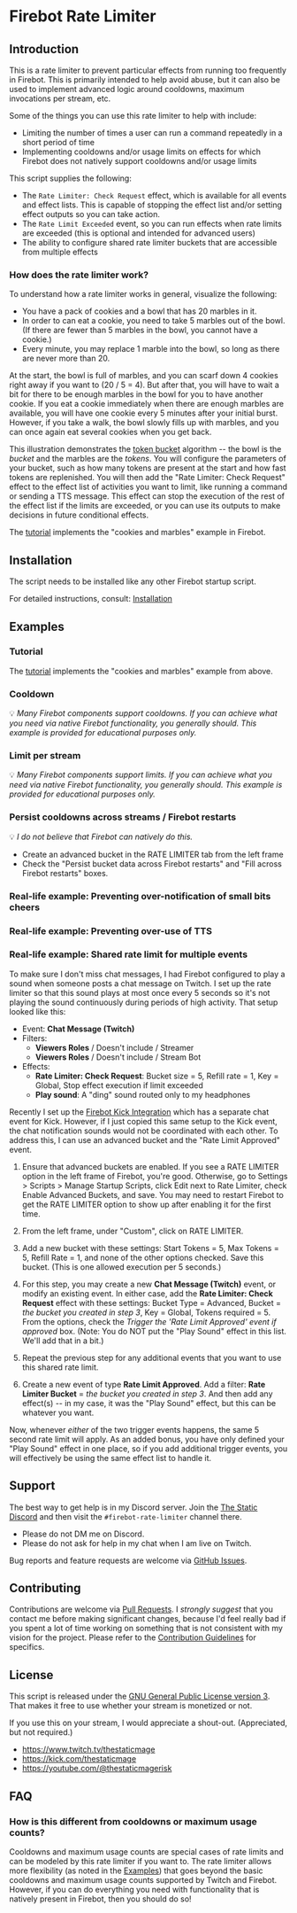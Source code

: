 # Firebot Rate Limiter

## Introduction

This is a rate limiter to prevent particular effects from running too frequently in Firebot. This is primarily intended to help avoid abuse, but it can also be used to implement advanced logic around cooldowns, maximum invocations per stream, etc.

Some of the things you can use this rate limiter to help with include:

- Limiting the number of times a user can run a command repeatedly in a short period of time
- Implementing cooldowns and/or usage limits on effects for which Firebot does not natively support cooldowns and/or usage limits

This script supplies the following:

- The `Rate Limiter: Check Request` effect, which is available for all events and effect lists. This is capable of stopping the effect list and/or setting effect outputs so you can take action.
- The `Rate Limit Exceeded` event, so you can run effects when rate limits are exceeded (this is optional and intended for advanced users)
- The ability to configure shared rate limiter buckets that are accessible from multiple effects

### How does the rate limiter work?

To understand how a rate limiter works in general, visualize the following:

- You have a pack of cookies and a bowl that has 20 marbles in it.
- In order to can eat a cookie, you need to take 5 marbles out of the bowl. (If there are fewer than 5 marbles in the bowl, you cannot have a cookie.)
- Every minute, you may replace 1 marble into the bowl, so long as there are never more than 20.

At the start, the bowl is full of marbles, and you can scarf down 4 cookies right away if you want to (20 / 5 = 4). But after that, you will have to wait a bit for there to be enough marbles in the bowl for you to have another cookie. If you eat a cookie immediately when there are enough marbles are available, you will have one cookie every 5 minutes after your initial burst. However, if you take a walk, the bowl slowly fills up with marbles, and you can once again eat several cookies when you get back.

This illustration demonstrates the [token bucket](https://en.wikipedia.org/wiki/Token_bucket) algorithm -- the bowl is the _bucket_ and the marbles are the _tokens_. You will configure the parameters of your bucket, such as how many tokens are present at the start and how fast tokens are replenished. You will then add the "Rate Limiter: Check Request" effect to the effect list of activities you want to limit, like running a command or sending a TTS message. This effect can stop the execution of the rest of the effect list if the limits are exceeded, or you can use its outputs to make decisions in future conditional effects.

The [tutorial](/doc/tutorial.md) implements the "cookies and marbles" example in Firebot.

## Installation

The script needs to be installed like any other Firebot startup script.

For detailed instructions, consult: [Installation](/doc/installation.md)

## Examples

### Tutorial

The [tutorial](/doc/tutorial.md) implements the "cookies and marbles" example from above.

### Cooldown

:bulb: _Many Firebot components support cooldowns. If you can achieve what you need via native Firebot functionality, you generally should. This example is provided for educational purposes only._

### Limit per stream

:bulb: _Many Firebot components support limits. If you can achieve what you need via native Firebot functionality, you generally should. This example is provided for educational purposes only._

### Persist cooldowns across streams / Firebot restarts

:bulb: _I do not believe that Firebot can natively do this._

- Create an advanced bucket in the RATE LIMITER tab from the left frame
- Check the "Persist bucket data across Firebot restarts" and "Fill across Firebot restarts" boxes.

### Real-life example: Preventing over-notification of small bits cheers

### Real-life example: Preventing over-use of TTS

### Real-life example: Shared rate limit for multiple events

To make sure I don't miss chat messages, I had Firebot configured to play a sound when someone posts a chat message on Twitch. I set up the rate limiter so that this sound plays at most once every 5 seconds so it's not playing the sound continuously during periods of high activity. That setup looked like this:

- Event: **Chat Message (Twitch)**
- Filters:
  - **Viewers Roles** / Doesn't include / Streamer
  - **Viewers Roles** / Doesn't include / Stream Bot
- Effects:
  - **Rate Limiter: Check Request**: Bucket size = 5, Refill rate = 1, Key = Global, Stop effect execution if limit exceeded
  - **Play sound**: A "ding" sound routed only to my headphones

Recently I set up the [Firebot Kick Integration](https://github.com/TheStaticMage/firebot-mage-kick-integration) which has a separate chat event for Kick. However, if I just copied this same setup to the Kick event, the chat notification sounds would not be coordinated with each other. To address this, I can use an advanced bucket and the "Rate Limit Approved" event.

1. Ensure that advanced buckets are enabled. If you see a RATE LIMITER option in the left frame of Firebot, you're good. Otherwise, go to Settings > Scripts > Manage Startup Scripts, click Edit next to Rate Limiter, check Enable Advanced Buckets, and save. You may need to restart Firebot to get the RATE LIMITER option to show up after enabling it for the first time.

2. From the left frame, under "Custom", click on RATE LIMITER.

3. Add a new bucket with these settings: Start Tokens = 5, Max Tokens = 5, Refill Rate = 1, and none of the other options checked. Save this bucket. (This is one allowed execution per 5 seconds.)

4. For this step, you may create a new **Chat Message (Twitch)** event, or modify an existing event. In either case, add the **Rate Limiter: Check Request** effect with these settings: Bucket Type = Advanced, Bucket = _the bucket you created in step 3_, Key = Global, Tokens required = 5. From the options, check the _Trigger the 'Rate Limit Approved' event if approved_ box. (Note: You do NOT put the "Play Sound" effect in this list. We'll add that in a bit.)

5. Repeat the previous step for any additional events that you want to use this shared rate limit.

6. Create a new event of type **Rate Limit Approved**. Add a filter: **Rate Limiter Bucket** = _the bucket you created in step 3_. And then add any effect(s) -- in my case, it was the "Play Sound" effect, but this can be whatever you want.

Now, whenever _either_ of the two trigger events happens, the same 5 second rate limit will apply. As an added bonus, you have only defined your "Play Sound" effect in one place, so if you add additional trigger events, you will effectively be using the same effect list to handle it.

## Support

The best way to get help is in my Discord server. Join the [The Static Discord](https://discord.gg/hw32MM2Qxq) and then visit the `#firebot-rate-limiter` channel there.

- Please do not DM me on Discord.
- Please do not ask for help in my chat when I am live on Twitch.

Bug reports and feature requests are welcome via [GitHub Issues](https://github.com/TheStaticMage/firebot-rate-limiter/issues).

## Contributing

Contributions are welcome via [Pull Requests](https://github.com/TheStaticMage/firebot-rate-limiter/pulls). I _strongly suggest_ that you contact me before making significant changes, because I'd feel really bad if you spent a lot of time working on something that is not consistent with my vision for the project. Please refer to the [Contribution Guidelines](/.github/contributing.md) for specifics.

## License

This script is released under the [GNU General Public License version 3](/LICENSE). That makes it free to use whether your stream is monetized or not.

If you use this on your stream, I would appreciate a shout-out. (Appreciated, but not required.)

- <https://www.twitch.tv/thestaticmage>
- <https://kick.com/thestaticmage>
- <https://youtube.com/@thestaticmagerisk>

## FAQ

### How is this different from cooldowns or maximum usage counts?

Cooldowns and maximum usage counts are special cases of rate limits and can be modeled by this rate limiter if you want to. The rate limiter allows more flexibility (as noted in the [Examples](#examples)) that goes beyond the basic cooldowns and maximum usage counts supported by Twitch and Firebot. However, if you can do everything you need with functionality that is natively present in Firebot, then you should do so!
